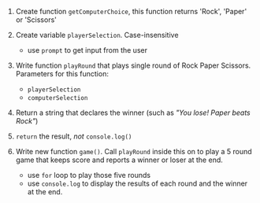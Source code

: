 1. Create function `getComputerChoice`, this function returns 'Rock', 'Paper' or 'Scissors'
2. Create variable `playerSelection`. Case-insensitive
    - use `prompt` to get input from the user
    
3. Write function `playRound` that plays single round of Rock Paper Scissors. Parameters for this function:
    - `playerSelection`
    - `computerSelection`
    
4. Return a string that declares the winner (such as *"You lose! Paper beats Rock"*)
5. `return` the result, *not* `console.log()`
6. Write new function `game()`. Call `playRound` inside this on to play a 5 round game that keeps score and reports a winner or loser at the end.
    - use `for` loop to play those five rounds
    - use `console.log` to display the results of each round and the winner at the end.


